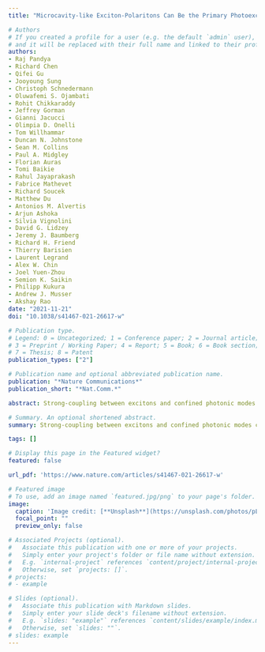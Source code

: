 ```yaml
---
title: "Microcavity-like Exciton-Polaritons Can Be the Primary Photoexcitation in Bare Organic Semiconductors"

# Authors
# If you created a profile for a user (e.g. the default `admin` user), write the username (folder name) here 
# and it will be replaced with their full name and linked to their profile.
authors:
- Raj Pandya
- Richard Chen
- Qifei Gu
- Jooyoung Sung
- Christoph Schnedermann
- Oluwafemi S. Ojambati
- Rohit Chikkaraddy
- Jeffrey Gorman
- Gianni Jacucci
- Olimpia D. Onelli
- Tom Willhammar
- Duncan N. Johnstone
- Sean M. Collins
- Paul A. Midgley
- Florian Auras
- Tomi Baikie
- Rahul Jayaprakash
- Fabrice Mathevet
- Richard Soucek
- Matthew Du
- Antonios M. Alvertis
- Arjun Ashoka
- Silvia Vignolini
- David G. Lidzey
- Jeremy J. Baumberg
- Richard H. Friend
- Thierry Barisien
- Laurent Legrand
- Alex W. Chin
- Joel Yuen-Zhou
- Semion K. Saikin
- Philipp Kukura
- Andrew J. Musser
- Akshay Rao 
date: "2021-11-21"
doi: "10.1038/s41467-021-26617-w"

# Publication type.
# Legend: 0 = Uncategorized; 1 = Conference paper; 2 = Journal article;
# 3 = Preprint / Working Paper; 4 = Report; 5 = Book; 6 = Book section;
# 7 = Thesis; 8 = Patent
publication_types: ["2"]

# Publication name and optional abbreviated publication name.
publication: "*Nature Communications*"
publication_short: "*Nat.Comm.*"

abstract: Strong-coupling between excitons and confined photonic modes can lead to the formation of new quasi-particles termed exciton-polaritons which can display a range of interesting properties such as super-fluidity, ultrafast transport and Bose-Einstein condensation. Strong-coupling typically occurs when an excitonic material is confided in a dielectric or plasmonic microcavity. Here, we show polaritons can form at room temperature in a range of chemically diverse, organic semiconductor thin films, despite the absence of an external cavity. We find evidence of strong light-matter coupling via angle-dependent peak splittings in the reflectivity spectra of the materials and emission from collective polariton states. We additionally show exciton-polaritons are the primary photoexcitation in these organic materials by directly imaging their ultrafast, ultralong (~270 nm) transport. These results open-up new fundamental physics and could enable a new generation of organic optoelectronic and light harvesting devices based on cavity-free exciton-polaritons

# Summary. An optional shortened abstract.
summary: Strong-coupling between excitons and confined photonic modes can lead to the formation of new quasi-particles termed exciton-polaritons which can display a range of interesting properties such as super-fluidity, ultrafast transport and Bose-Einstein condensation. We find evidence of strong light-matter coupling via angle-dependent peak splittings in the reflectivity spectra of the materials and emission from collective polariton states.

tags: []

# Display this page in the Featured widget?
featured: false

url_pdf: 'https://www.nature.com/articles/s41467-021-26617-w'

# Featured image
# To use, add an image named `featured.jpg/png` to your page's folder. 
image:
  caption: 'Image credit: [**Unsplash**](https://unsplash.com/photos/pLCdAaMFLTE)'
  focal_point: ""
  preview_only: false

# Associated Projects (optional).
#   Associate this publication with one or more of your projects.
#   Simply enter your project's folder or file name without extension.
#   E.g. `internal-project` references `content/project/internal-project/index.md`.
#   Otherwise, set `projects: []`.
# projects:
# - example

# Slides (optional).
#   Associate this publication with Markdown slides.
#   Simply enter your slide deck's filename without extension.
#   E.g. `slides: "example"` references `content/slides/example/index.md`.
#   Otherwise, set `slides: ""`.
# slides: example
---
```


